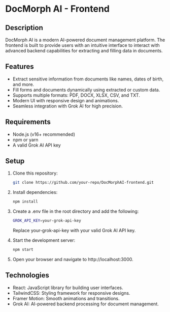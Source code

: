 # DocMorph AI - Frontend

## Description
DocMorph AI is a modern AI-powered document management platform. The frontend is built to provide users with an intuitive interface to interact with advanced backend capabilities for extracting and filling data in documents.

## Features
- Extract sensitive information from documents like names, dates of birth, and more.
- Fill forms and documents dynamically using extracted or custom data.
- Supports multiple formats: PDF, DOCX, XLSX, CSV, and TXT.
- Modern UI with responsive design and animations.
- Seamless integration with Grok AI for high precision.

## Requirements
- Node.js (v16+ recommended)
- npm or yarn
- A valid Grok AI API key

## Setup
1. Clone this repository:
    ```bash
    git clone https://github.com/your-repo/DocMorphAI-frontend.git
    ```

2. Install dependencies:
    ```bash
    npm install
    ```

3. Create a .env file in the root directory and add the following:
    ```bash
    GROK_API_KEY=your-grok-api-key
    ```
    Replace your-grok-api-key with your valid Grok AI API key.

5. Start the development server:
    ```bash
    npm start
    ```

6. Open your browser and navigate to http://localhost:3000.

## Technologies
- React: JavaScript library for building user interfaces.
- TailwindCSS: Styling framework for responsive designs.
- Framer Motion: Smooth animations and transitions.
- Grok AI: AI-powered backend processing for document management.